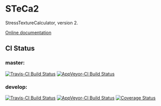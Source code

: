 # STeCa2
StressTextureCalculator, version 2.

[Online documentation](http://apps.jcns.fz-juelich.de/steca2)

## CI Status

### master:

[![Travis-CI Build Status](https://travis-ci.org/scgmlz/STeCa2.svg?branch=master)](https://travis-ci.org/scgmlz/STeCa2)
[![AppVeyor-CI Build Status](https://ci.appveyor.com/api/projects/status/github/scgmlz/steca2?branch=master&svg=true)](https://ci.appveyor.com/project/jburle/steca2)

### develop:

[![Travis-CI Build Status](https://travis-ci.org/scgmlz/STeCa2.svg?branch=develop)](https://travis-ci.org/scgmlz/STeCa2)
[![AppVeyor-CI Build Status](https://ci.appveyor.com/api/projects/status/github/scgmlz/steca2?branch=develop&svg=true)](https://ci.appveyor.com/project/jburle/steca2)
[![Coverage Status](https://coveralls.io/repos/github/scgmlz/STeCa2/badge.svg)](https://coveralls.io/github/scgmlz/STeCa2)
